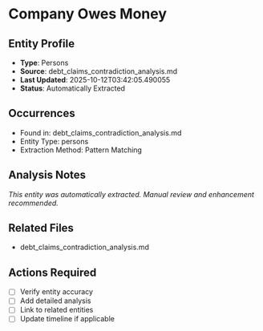 # Company Owes Money

## Entity Profile
- **Type**: Persons
- **Source**: debt_claims_contradiction_analysis.md
- **Last Updated**: 2025-10-12T03:42:05.490055
- **Status**: Automatically Extracted

## Occurrences
- Found in: debt_claims_contradiction_analysis.md
- Entity Type: persons
- Extraction Method: Pattern Matching

## Analysis Notes
*This entity was automatically extracted. Manual review and enhancement recommended.*

## Related Files
- debt_claims_contradiction_analysis.md

## Actions Required
- [ ] Verify entity accuracy
- [ ] Add detailed analysis
- [ ] Link to related entities
- [ ] Update timeline if applicable
